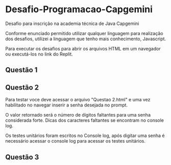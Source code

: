 # Desafio-Programacao-Capgemini
Desafio para inscrição na academia técnica de Java Capgemini

Conforme enunciado permitido utilizar qualquer linguagem para realização dos desafios, utilizei a linguagem que tenho mais conhecimento, Javascript.

Para executar os desafios para abrir os arquivos HTML em um navegador ou executá-los no link do Replit.

## Questão 1
## Questão 2
Para testar voce deve acessar o arquivo "Questao 2.html" e uma vez habilitado no navegar inserir a senha desejada no prompt.

O valor retornado será o número de dígitos faltantes para uma senha considerada forte. Dicas dos caracteres faltantes se encontram no console log.

Os testes unitários foram escritos no Console log, após digitar uma senha é necessário acessar o console log para acessar os testes unitários.

## Questão 3